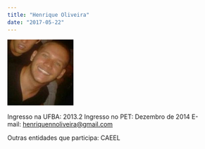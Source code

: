```yaml
---
title: "Henrique Oliveira"
date: "2017-05-22"
---
```


![](images/henrique-150x150.jpg)

Ingresso na UFBA: 2013.2 Ingresso no PET: Dezembro de 2014 E-mail: [henriquennoliveira@gmail.com](mailto:flaviableal@gmail.com)

Outras entidades que participa: CAEEL
